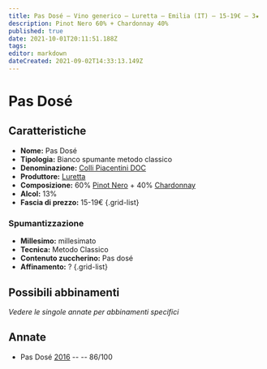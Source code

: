 ```yaml
---
title: Pas Dosé – Vino generico – Luretta – Emilia (IT) – 15-19€ – 3★
description: Pinot Nero 60% + Chardonnay 40%
published: true
date: 2021-10-01T20:11:51.188Z
tags: 
editor: markdown
dateCreated: 2021-09-02T14:33:13.149Z
---
```


# Pas Dosé

## Caratteristiche
- **Nome:** Pas Dosé
- **Tipologia:** Bianco spumante metodo classico
- **Denominazione:** [Colli Piacentini DOC](/denominazioni/Italia/Vino-Generico)
- **Produttore:** [Luretta](/produttori/Italia/Emilia/Luretta) 
- **Composizione:** 60% [Pinot Nero](/vitigni/Francia/Pinot-Nero) + 40% [Chardonnay](/vitigni/Francia/bacca-italia/Chardonnay)
- **Alcol:** 13%
- **Fascia di prezzo:** 15-19€
{.grid-list}


### Spumantizzazione
- **Millesimo:** millesimato
- **Tecnica:** Metodo Classico
- **Contenuto zuccherino:** Pas dosé
- **Affinamento:** ?
{.grid-list}

## Possibili abbinamenti
*Vedere le singole annate per abbinamenti specifici*


## Annate
- Pas Dosé [2016](/vini/Italia/Emilia/Luretta/Pas-Dose/2016) -- <span class="star-3"></span> -- 86/100


